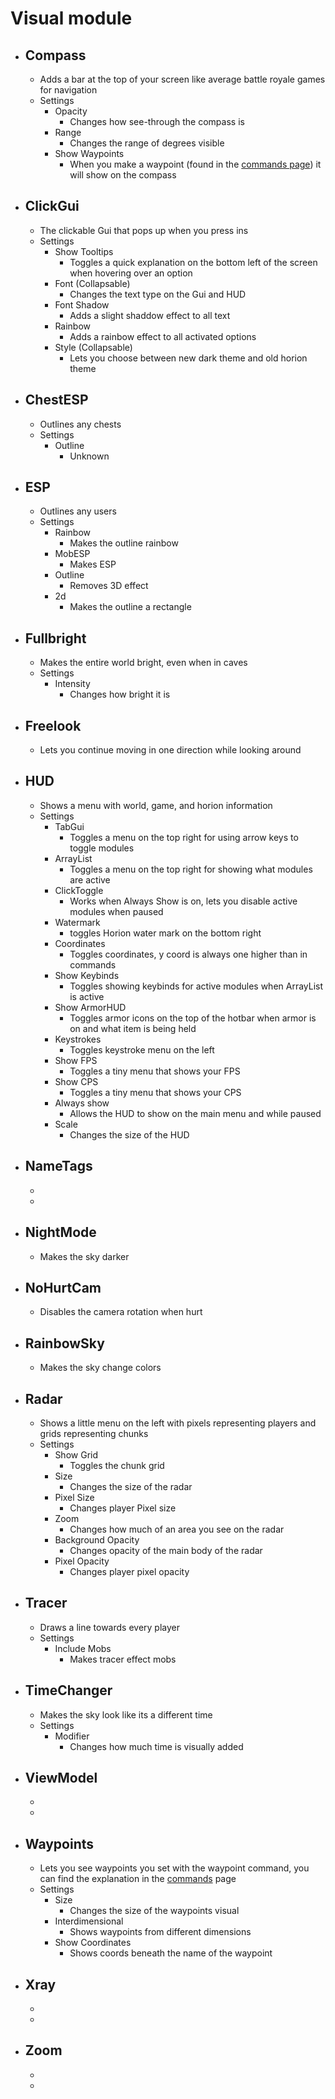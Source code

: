 # Visual module

* ## Compass
  - Adds a bar at the top of your screen like average battle royale games for navigation
  - Settings
      - Opacity
          - Changes how see-through the compass is
      - Range
          - Changes the range of degrees visible
      - Show Waypoints
          - When you make a waypoint (found in the [commands page](../features/commands.md)) it will show on the compass

* ## ClickGui
  - The clickable Gui that pops up when you press ins
  - Settings
      - Show Tooltips
          - Toggles a quick explanation on the bottom left of the screen when hovering over an option 
      - Font (Collapsable)
          - Changes the text type on the Gui and HUD
      - Font Shadow
          - Adds a slight shaddow effect to all text
      - Rainbow
          - Adds a rainbow effect to all activated options
      - Style (Collapsable)
          - Lets you choose between new dark theme and old horion theme

* ## ChestESP
  - Outlines any chests
  - Settings
      - Outline
          - Unknown

* ## ESP
  - Outlines any users
  - Settings
      - Rainbow
          - Makes the outline rainbow
      - MobESP
          - Makes ESP
      - Outline
          - Removes 3D effect
      - 2d
          - Makes the outline a rectangle

* ## Fullbright
  - Makes the entire world bright, even when in caves
  - Settings
      - Intensity
          - Changes how bright it is

* ## Freelook
  - Lets you continue moving in one direction while looking around

* ## HUD
  - Shows a menu with world, game, and horion information
  - Settings
      - TabGui
          - Toggles a menu on the top right for using arrow keys to toggle modules
      - ArrayList
          - Toggles a menu on the top right for showing what modules are active
      - ClickToggle
          - Works when Always Show is on, lets you disable active modules when paused
      - Watermark
          - toggles Horion water mark on the bottom right
      - Coordinates
          - Toggles coordinates, y coord is always one higher than in commands
      - Show Keybinds
          - Toggles showing keybinds for active modules when ArrayList is active
      - Show ArmorHUD
          - Toggles armor icons on the top of the hotbar when armor is on and what item is being held
      - Keystrokes
          - Toggles keystroke menu on the left
      - Show FPS
          - Toggles a tiny menu that shows your FPS
      - Show CPS
          - Toggles a tiny menu that shows your CPS 
      - Always show
          - Allows the HUD to show on the main menu and while paused
      - Scale
          - Changes the size of the HUD

* ## NameTags
  - 
  -

* ## NightMode
  - Makes the sky darker

* ## NoHurtCam
  - Disables the camera rotation when hurt

* ## RainbowSky
  - Makes the sky change colors

* ## Radar
  - Shows a little menu on the left with pixels representing players and grids representing chunks
  - Settings
      - Show Grid
          - Toggles the chunk grid
      - Size
          - Changes the size of the radar
      - Pixel Size
          - Changes player Pixel size
      - Zoom
          - Changes how much of an area you see on the radar
      - Background Opacity
          - Changes opacity of the main body of the radar
      - Pixel Opacity
          - Changes player pixel opacity

* ## Tracer
  - Draws a line towards every player
  - Settings
      - Include Mobs
          - Makes tracer effect mobs

* ## TimeChanger
  - Makes the sky look like its a different time
  - Settings
      - Modifier
          - Changes how much time is visually added

* ## ViewModel
  -
  -

* ## Waypoints
  - Lets you see waypoints you set with the waypoint command, you can find the explanation in the [commands](../features/commands.md) page
  - Settings
      - Size 
          - Changes the size of the waypoints visual
      - Interdimensional
          - Shows waypoints from different dimensions
      - Show Coordinates
          - Shows coords beneath the name of the waypoint

* ## Xray
  -
  -

* ## Zoom
  -
  -